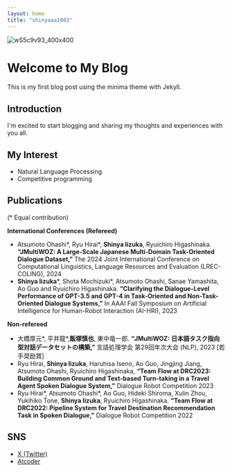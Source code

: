 ```yaml
---
layout: home
title: "shinyaaa1003"
---
```

![wS5c9v93_400x400](https://github.com/shinyaaa1003/shinyaaa1003.github.io/assets/109857419/b52d37e7-ff51-489d-a9db-1da903e21a2d)

# Welcome to My Blog

This is my first blog post using the minima theme with Jekyll.

## Introduction

I'm excited to start blogging and sharing my thoughts and experiences with you all.

## My Interest

- Natural Language Processing
- Competitive programming

## Publications
(* Equal contribution)

**International Conferences (Refereed)**
- Atsumoto Ohashi*, Ryu Hirai*, **Shinya Iizuka**, Ryuichiro Higashinaka. **“JMultiWOZ: A Large-Scale Japanese Multi-Domain Task-Oriented Dialogue Dataset,”** The 2024 Joint International Conference on Computational Linguistics, Language Resources and Evaluation (LREC-COLING), 2024
- **Shinya Iizuka***, Shota Mochizuki*, Atsumoto Ohashi, Sanae Yamashita, Ao Guo and Ryuichiro Higashinaka. **“Clarifying the Dialogue-Level Performance of GPT-3.5 and GPT-4 in Task-Oriented and Non-Task-Oriented Dialogue Systems,”** In AAAI Fall Symposium on Artificial Intelligence for Human-Robot Interaction (AI-HRI), 2023

**Non-refereed**
- 大橋厚元*, 平井龍*,**飯塚慎也**, 東中竜一郎. **“JMultiWOZ: 日本語タスク指向型対話データセットの構築,”** 言語処理学会 第29回年次大会 (NLP), 2023 [若手奨励賞]
- Ryu Hirai, **Shinya Iizuka**, Haruhisa Iseno, Ao Guo, Jingjing Jiang, Atsumoto Ohashi, Ryuichiro Higashinaka, **“Team Flow at DRC2023: Building Common Ground and Text-based Turn-taking in a Travel Agent Spoken Dialogue System,”** Dialogue Robot Competition 2023
- Ryu Hirai*, Atsumoto Ohashi*, Ao Guo, Hideki Shiroma, Xulin Zhou, Yukihiko Tone, **Shinya Iizuka**, Ryuichiro Higashinaka. **“Team Flow at DRC2022: Pipeline System for Travel Destination Recommendation Task in Spoken Dialogue,”** Dialogue Robot Competition 2022

## SNS
- [X (Twitter)](https://twitter.com/aynihs_04)
- [Atcoder](https://atcoder.jp/users/shinya04)
